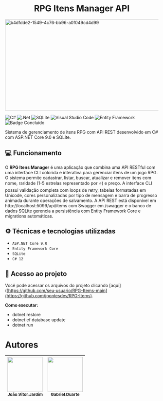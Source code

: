 <h1 align="center"> RPG Itens Manager API </h1>

<img width="800" height="300" alt="b4dfdde2-1549-4c76-bb96-a0f049cd4d99" src="https://github.com/user-attachments/assets/23feef02-9803-4f62-93e5-67296033a172" />


![C#](https://img.shields.io/badge/c%23-%23239120.svg?style=for-the-badge&logo=csharp&logoColor=white) ![.Net](https://img.shields.io/badge/.NET-5C2D91?style=for-the-badge&logo=.net&logoColor=white) ![SQLite](https://img.shields.io/badge/sqlite-%2307405e.svg?style=for-the-badge&logo=sqlite&logoColor=white) ![Visual Studio Code](https://img.shields.io/badge/Visual%20Studio%20Code-0078d7.svg?style=for-the-badge&logo=visual-studio-code&logoColor=white) ![Entity Framework](https://img.shields.io/badge/Entity%20Framework-512BD4?style=for-the-badge&logo=.net&logoColor=white) ![Badge Concluído](http://img.shields.io/static/v1?label=STATUS&message=CONCLUÍDO&color=GREEN&style=for-the-badge)

Sistema de gerenciamento de itens RPG com API REST desenvolvido em C# com ASP.NET Core 9.0 e SQLite.

## 💻 Funcionamento

O **RPG Itens Manager** é uma aplicação que combina uma API RESTful com uma interface CLI colorida e interativa para gerenciar itens de um jogo RPG. O sistema permite cadastrar, listar, buscar, atualizar e remover itens com nome, raridade (1-5 estrelas representado por ⭐) e preço. A interface CLI possui validação completa com loops de retry, tabelas formatadas em Unicode, cores personalizadas por tipo de mensagem e barra de progresso animada durante operações de salvamento. A API REST está disponível em http://localhost:5099/api/items com Swagger em /swagger e o banco de dados SQLite gerencia a persistência com Entity Framework Core e migrations automáticas.

## ⚙ Técnicas e tecnologias utilizadas

- ``ASP.NET Core 9.0``
- ``Entity Framework Core``
- ``SQLite``
- ``C# 12``

## 📂 Acesso ao projeto

Você pode acessar os arquivos do projeto clicando [aqui]([https://github.com/seu-usuario/RPG-Items-main](https://github.com/jpontesdev/RPG-Items).

**Como executar:**
- dotnet restore
- dotnet ef database update
- dotnet run

# Autores

| [<img loading="lazy" src="https://avatars.githubusercontent.com/u/134797061?v=4" width=115><br><sub>João Vitor Jardim</sub>](https://github.com/JoaoPontes05) |  [<img loading="lazy" src="https://avatars.githubusercontent.com/u/126476225?v=4" width=115><br><sub>Gabriel Duarte</sub>](https://github.com/GabrielRainwalker) |
| :---: | :---: |
